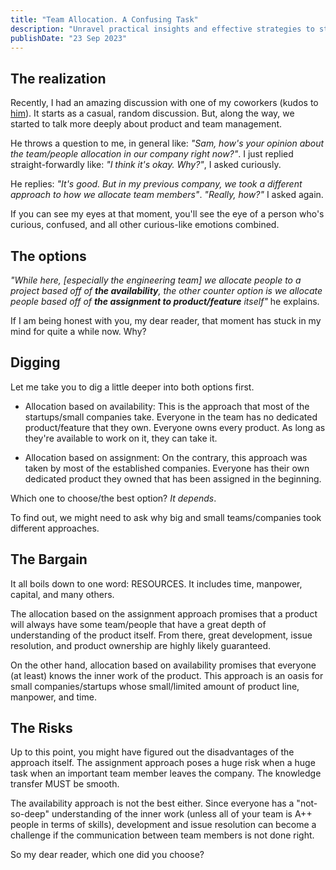 ```yaml
---
title: "Team Allocation. A Confusing Task"
description: "Unravel practical insights and effective strategies to streamline this pivotal aspect of team management for optimal project outcomes."
publishDate: "23 Sep 2023"
---
```


## The realization

Recently, I had an amazing discussion with one of my coworkers (kudos to [him](https://www.linkedin.com/in/asri-hanif-ronaza)). It starts as a casual, random discussion. But, along the way, we started to talk more deeply about product and team management.

He throws a question to me, in general like: _"Sam, how's your opinion about the team/people allocation in our company right now?"_. I just replied straight-forwardly like: _"I think it's okay. Why?"_, I asked curiously.

He replies: _"It's good. But in my previous company, we took a different approach to how we allocate team members"_. _"Really, how?"_ I asked again.

If you can see my eyes at that moment, you'll see the eye of a person who's curious, confused, and all other curious-like emotions combined.

## The options

_"While here, [especially the engineering team] we allocate people to a project based off of **the availability**, the other counter option is we allocate people based off of **the assignment to product/feature** itself"_ he explains.

If I am being honest with you, my dear reader, that moment has stuck in my mind for quite a while now. Why?

## Digging

Let me take you to dig a little deeper into both options first.

- Allocation based on availability: This is the approach that most of the startups/small companies take. Everyone in the team has no dedicated product/feature that they own. Everyone owns every product. As long as they're available to work on it, they can take it.

- Allocation based on assignment: On the contrary, this approach was taken by most of the established companies. Everyone has their own dedicated product they owned that has been assigned in the beginning.

Which one to choose/the best option? _It depends_.

To find out, we might need to ask why big and small teams/companies took different approaches.

## The Bargain

It all boils down to one word: RESOURCES. It includes time, manpower, capital, and many others.

The allocation based on the assignment approach promises that a product will always have some team/people that have a great depth of understanding of the product itself. From there, great development, issue resolution, and product ownership are highly likely guaranteed.

On the other hand, allocation based on availability promises that everyone (at least) knows the inner work of the product. This approach is an oasis for small companies/startups whose small/limited amount of product line, manpower, and time.

## The Risks

Up to this point, you might have figured out the disadvantages of the approach itself. The assignment approach poses a huge risk when a huge task when an important team member leaves the company. The knowledge transfer MUST be smooth.

The availability approach is not the best either. Since everyone has a "not-so-deep" understanding of the inner work (unless all of your team is A++ people in terms of skills), development and issue resolution can become a challenge if the communication between team members is not done right.

So my dear reader, which one did you choose?
